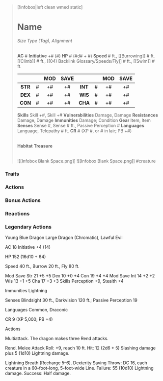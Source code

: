 > [!infobox|left clean wmed static]
> # Name
> *Size Type (Tag), Alignment*
> 
> | |
> | - |
> **AC** # **Initiative** +# (#)
> **HP** # (#d# + #)
> **Speed** # ft., [[Burrowing]] # ft. [[Climb]] # ft., [[04) Backlink Glossary/Speeds/Fly]] # ft., [[Swim]] # ft.
> 
> | | | MOD | SAVE | | | MOD | SAVE |
> | :-: | :-: | :-: | :-: | :-: | :-: | :-: | :-: |
> | **STR** | # | +# | +# | **INT** | # | +# | +# | 
> | **DEX** | # | +# | +# | **WIS** | # | +# | +# |
> | **CON** | # | +# | +# | **CHA** | # | +# | +# |
> **Skills** Skill +#, Skill +#
> **Vulnerabilities** Damage, Damage
> **Resistances** Damage, Damage
> **Immunities** Damage; Condition
> **Gear** Item, Item
> **Senses** Sense #, Sense # ft., Passive Perception #
> **Languages** Language, Telepathy # ft.
> **CR** # (XP #, or # in lair; PB +#)
>
> | |
> | - |
> **Habitat**
> **Treasure**
> 
> | |
> | - |
> ![[Infobox Blank Space.png]]
> ![[Infobox Blank Space.png]]
> #creature 


### Traits
### Actions
### Bonus Actions
### Reactions
### Legendary Actions
Young Blue Dragon
Large Dragon (Chromatic), Lawful Evil

AC 18 Initiative +4 (14)

HP 152 (16d10 + 64)

Speed 40 ft., Burrow 20 ft., Fly 80 ft.

Mod	Save
Str	21	+5	+5
Dex	10	+0	+4
Con	19	+4	+4
Mod	Save
Int	14	+2	+2
Wis	13	+1	+5
Cha	17	+3	+3
Skills Perception +9, Stealth +4

Immunities Lightning

Senses Blindsight 30 ft., Darkvision 120 ft.; Passive Perception 19

Languages Common, Draconic

CR 9 (XP 5,000; PB +4)

Actions

Multiattack. The dragon makes three Rend attacks.

Rend. Melee Attack Roll: +9, reach 10 ft. Hit: 12 (2d6 + 5) Slashing damage plus 5 (1d10) Lightning damage.

Lightning Breath (Recharge 5–6). Dexterity Saving Throw: DC 16, each creature in a 60-foot-long, 5-foot-wide Line. Failure: 55 (10d10) Lightning damage. Success: Half damage.